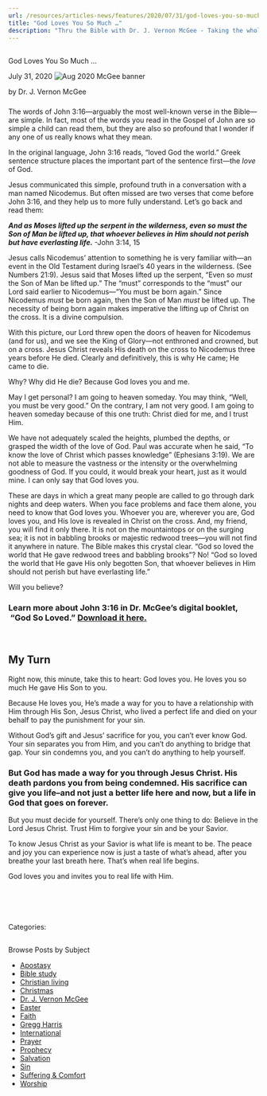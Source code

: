 ```yaml
---
url: /resources/articles-news/features/2020/07/31/god-loves-you-so-much
title: "God Loves You So Much …"
description: "Thru the Bible with Dr. J. Vernon McGee - Taking the whole Word to the whole world"
---
```







## 
 God Loves You So Much …


July 31, 2020
![](https://ttb.org/images/default-source/features-and-news/aug-2020-mcgee-bannerd09ed348-de5c-4461-9912-31683d7dc8a5.jpg?sfvrsn=3c151f16_1 "Aug 2020 McGee banner")




by Dr. J. Vernon McGee

### 

The words of John 3:16—arguably the most well-known verse in the Bible—are simple. In fact, most of the words you read in the Gospel of John are so simple a child can read them, but they are also so profound that I wonder if any one of us really knows what they mean. 

In the original language, John 3:16 reads, “loved God the world.” Greek sentence structure places the important part of the sentence first—the *love* of God.

Jesus communicated this simple, profound truth in a conversation with a man named Nicodemus. But often missed are two verses that come before John 3:16, and they help us to more fully understand. Let’s go back and read them:

***And as Moses lifted up the serpent in the wilderness, even so must the Son of Man be lifted up, that whoever believes in Him should not perish but have everlasting life.*** -John 3:14, 15

Jesus calls Nicodemus’ attention to something he is very familiar with—an event in the Old Testament during Israel’s 40 years in the wilderness. (See Numbers 21:9). Jesus said that Moses lifted up the serpent, “Even so *must* the Son of Man be lifted up.” The “must” corresponds to the “must” our Lord said earlier to Nicodemus—“You must be born again.” Since Nicodemus *must* be born again, then the Son of Man *must* be lifted up. The necessity of being born again makes imperative the lifting up of Christ on the cross. It is a divine compulsion.

With this picture, our Lord threw open the doors of heaven for Nicodemus (and for us), and we see the King of Glory—not enthroned and crowned, but on a cross. Jesus Christ reveals His death on the cross to Nicodemus three years before He died. Clearly and definitively, this is why He came; He came to die. 

Why? Why did He die? Because God loves you and me. 

May I get personal? I am going to heaven someday. You may think, “Well, you must be very good.” On the contrary, I am not very good. I am going to heaven someday because of this one truth: Christ died for me, and I trust Him.

We have not adequately scaled the heights, plumbed the depths, or grasped the width of the love of God. Paul was accurate when he said, “To know the love of Christ which passes knowledge” (Ephesians 3:19). We are not able to measure the vastness or the intensity or the overwhelming goodness of God. If you could, it would break your heart, just as it would mine. I can only say that God loves you.

These are days in which a great many people are called to go through dark nights and deep waters. When you face problems and face them alone, you need to know that God loves you. Whoever you are, wherever you are, God loves you, and His love is revealed in Christ on the cross. And, my friend, you will find it only there. It is not on the mountaintops or on the surging sea; it is not in babbling brooks or majestic redwood trees—you will not find it anywhere in nature. The Bible makes this crystal clear. “God so loved the world that He gave redwood trees and babbling brooks”? No! “God so loved the world that He gave His only begotten Son, that whoever believes in Him should not perish but have everlasting life.”

Will you believe?

### Learn more about John 3:16 in Dr. McGee’s digital booklet,  “God So Loved.” [Download it here.](/docs/default-source/booklets/ttb_god-so-loved.pdf?sfvrsn=1a191f16_2)

 

## My Turn

Right now, this minute, take this to heart: God loves you. He loves you so much He gave His Son to you.  

Because He loves you, He’s made a way for you to have a relationship with Him through His Son, Jesus Christ, who lived a perfect life and died on your behalf to pay the punishment for your sin.  

Without God’s gift and Jesus’ sacrifice for you, you can’t ever know God. Your sin separates you from Him, and you can’t do anything to bridge that gap. Your sin condemns you, and you can’t do anything to help yourself.  

### But God has made a way for you through Jesus Christ. His death pardons you from being condemned. His sacrifice can give you life–and not just a better life here and now, but a life in God that goes on forever.

But you must decide for yourself. There’s only one thing to do: Believe in the Lord Jesus Christ. Trust Him to forgive your sin and be your Savior.  

To know Jesus Christ as your Savior is what life is meant to be. The peace and joy you can experience now is just a taste of what’s ahead, after you breathe your last breath here. That’s when real life begins.  

God loves you and invites you to real life with Him. 

 

### 

 



Categories: 









## 
 Browse Posts by Subject


* [Apostasy](/resources/articles-news/-in-tags/tags/Apostasy)
* [Bible study](/resources/articles-news/-in-tags/tags/Bible-study)
* [Christian living](/resources/articles-news/-in-tags/tags/Christian-living)
* [Christmas](/resources/articles-news/-in-tags/tags/Christmas)
* [Dr. J. Vernon McGee](/resources/articles-news/-in-tags/tags/Dr-J-Vernon-McGee)
* [Easter](/resources/articles-news/-in-tags/tags/easter)
* [Faith](/resources/articles-news/-in-tags/tags/Faith)
* [Gregg Harris](/resources/articles-news/-in-tags/tags/Gregg-Harris)
* [International](/resources/articles-news/-in-tags/tags/International)
* [Prayer](/resources/articles-news/-in-tags/tags/prayer)
* [Prophecy](/resources/articles-news/-in-tags/tags/Prophecy)
* [Salvation](/resources/articles-news/-in-tags/tags/Salvation)
* [Sin](/resources/articles-news/-in-tags/tags/sin)
* [Suffering & Comfort](/resources/articles-news/-in-tags/tags/Suffering-Comfort)
* [Worship](/resources/articles-news/-in-tags/tags/worship)






